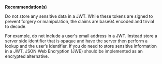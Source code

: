 **Recommendation(s)**

Do not store any sensitive data in a JWT. While these tokens are signed to prevent forgery or manipulation, the claims are base64 encoded and trivial to decode.

For example, do not include a user's email address in a JWT. Instead store a server side identifier that is opaque and have the server then perform a lookup and the user’s identifier. If you do need to store sensitive information in a JWT, JSON Web Encryption (JWE) should be implemented as an encrypted alternative.
